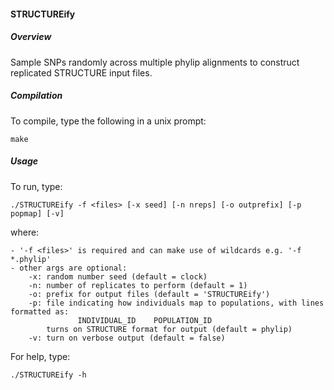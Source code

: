 #### STRUCTUREify

##### Overview
Sample SNPs randomly across multiple phylip alignments to construct replicated STRUCTURE input files.

##### Compilation
To compile, type the following in a unix prompt:

	make

##### Usage

To run, type:

    ./STRUCTUREify -f <files> [-x seed] [-n nreps] [-o outprefix] [-p popmap] [-v]

where:

    - '-f <files>' is required and can make use of wildcards e.g. '-f *.phylip'
    - other args are optional:
        -x: random number seed (default = clock)
        -n: number of replicates to perform (default = 1)
        -o: prefix for output files (default = 'STRUCTUREify')
        -p: file indicating how individuals map to populations, with lines formatted as:
                   INDIVIDUAL_ID	POPULATION_ID
            turns on STRUCTURE format for output (default = phylip)
        -v: turn on verbose output (default = false)

For help, type:

	./STRUCTUREify -h
